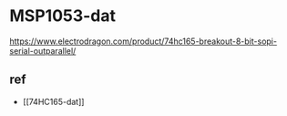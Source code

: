 
# MSP1053-dat

https://www.electrodragon.com/product/74hc165-breakout-8-bit-sopi-serial-outparallel/

## ref 

- [[74HC165-dat]]